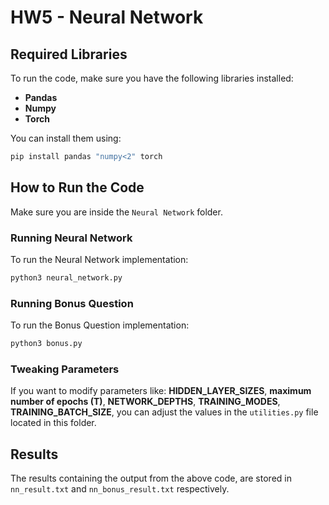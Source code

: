# HW5 - Neural Network

## Required Libraries

To run the code, make sure you have the following libraries installed:

- **Pandas**
- **Numpy**
- **Torch**

You can install them using:
```bash
pip install pandas "numpy<2" torch
```

## How to Run the Code

Make sure you are inside the `Neural Network` folder.

### Running Neural Network
To run the Neural Network implementation:
```bash
python3 neural_network.py
```

### Running Bonus Question
To run the Bonus Question implementation:
```bash
python3 bonus.py
```

### Tweaking Parameters
If you want to modify parameters like:
**HIDDEN_LAYER_SIZES**, **maximum number of epochs (T)**, **NETWORK_DEPTHS**, **TRAINING_MODES**, **TRAINING_BATCH_SIZE**, you can adjust the values in the `utilities.py` file located in this folder.

## Results

The results containing the output from the above code, are stored in `nn_result.txt` and `nn_bonus_result.txt` respectively.